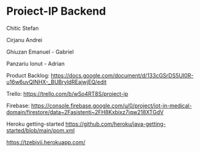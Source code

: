 # Proiect-IP Backend

Chitic Stefan

Cirjanu Andrei

Ghiuzan Emanuel - Gabriel

Panzariu Ionut -  Adrian


Product Backlog: https://docs.google.com/document/d/133cGSrDS5UI0R-u16w6uvQINHX-_BUBryldREajwjEQ/edit

Trello: https://trello.com/b/wSo4RT8S/proiect-ip

Firebase: https://console.firebase.google.com/u/0/project/iot-in-medical-domain/firestore/data~2Fasistenti~2FH8Kxbixz7iqw218XTGdV

Heroku getting-started https://github.com/heroku/java-getting-started/blob/main/pom.xml

https://tzebivii.herokuapp.com/
